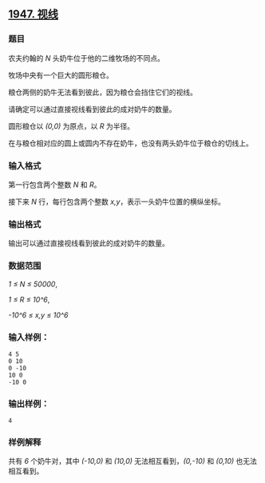 ## [1947. 视线](https://www.acwing.com/problem/content/1949/)

### 题目

农夫约翰的 *N* 头奶牛位于他的二维牧场的不同点。

牧场中央有一个巨大的圆形粮仓。

粮仓两侧的奶牛无法看到彼此，因为粮仓会挡住它们的视线。

请确定可以通过直接视线看到彼此的成对奶牛的数量。

圆形粮仓以 *(0,0)* 为原点，以 *R* 为半径。

在与粮仓相对应的圆上或圆内不存在奶牛，也没有两头奶牛位于粮仓的切线上。

### 输入格式

第一行包含两个整数 *N* 和 *R*。

接下来 *N* 行，每行包含两个整数 *x,y*，表示一头奶牛位置的横纵坐标。

### 输出格式

输出可以通过直接视线看到彼此的成对奶牛的数量。

### 数据范围

*1 ≤ N ≤ 50000*,

*1 ≤ R ≤ 10^6*,

*-10^6 ≤ x,y ≤ 10^6*

### 输入样例：

```
4 5
0 10
0 -10
10 0
-10 0
```

### 输出样例：

```
4
```

### 样例解释

共有 *6* 个奶牛对，其中 *(-10,0)* 和 *(10,0)* 无法相互看到，*(0,-10)* 和 *(0,10)* 也无法相互看到。
